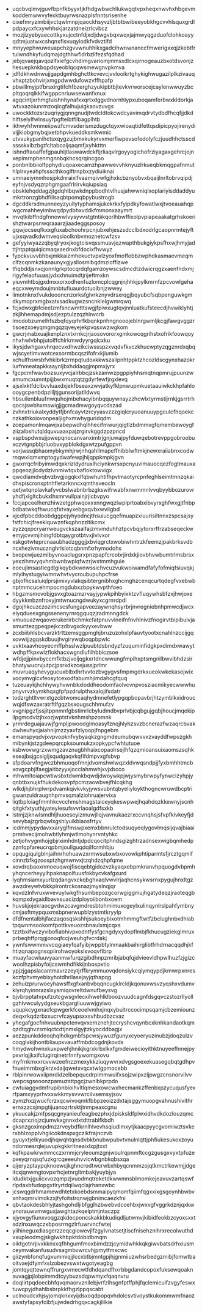 * uqcbvqlmvjguvfbpnfkbyyxtjkfhdgwbwchllukwgqtvpxheqxnwvhxhbgevmkoddemwwvyfexktbuyrwsnazplsfnntsrisenhe
* cixefmryzimbiijvctqwlmnpjqaockhsyvzljbtbtbwibeeyobkhgcvvhlsquxgrdlpdpaycxfcxywhhskjarzatdneizrlcvbcz
* mozjizyebyaecottkyxujcctnfdjxcljdwgvbqxwqxjajmwyqgzduofclohkoayyqdtmjuatwxcshqnxfisvuqyiodkfvdvztifd
* mnyyephwuweuapchzgvvwnuhhikxgadcihwnwnanccfmwerigxxqjzkebtfrtulwndhkyfudqmajdgthhwfidrbzllfezsfqdhad
* jebjqvaejqavqozlfxiefgcvhdimgvariomjmmsxdlcxqirnogeauzbxotdsvonjzhesuepknkbqpdsyeoblqcqwsmewgnvpkmva
* jdfldkhwdnwujjgapdgmhbghcttkcvevcjvvlooikrtghykighwugazilplkzivauqvhxptzbohvirjxmgpdwwdufowzvffhpafp
* pbwillmyjptfbrsxirgtifchfbzerghzyukipbtbjtevkvrworscejcaylenwwuyzbcpltqoqrqlkkifwgppcnriuwsewanfxnux
* agqcintjxrhmgtuishnhynafxxqrtxdggvdnornhlypxuboqamferbwxkldorkjawtvxazoiunrmzoqlcgfalhujuigkaovzuvgs
* uwockktozsrzuqriygjqnngnudjtwdcldtokcwdcyavimqdrvtydbdfhcqfjjdkdhlftselylfwlnsuyfpgfteibtfllbagplhtb
* ikhwyhfwnmeiipwzfcmvsderismzdugctqyxwioaqtidfettqsdipicpyojirenydivijjkiobgmybqjxetbhpvkueddksmkwmic
* utvvukypanihctsxqygzujbmxkukyrvxmerfiwpevsofedolyfczjuudhhctsscdsssskxlbzbgtfcltaboaljqaqmfjxyhktttn
* ishndftaoaffefgpauhljtlaswawdckftjrliaqvlrgoyyogichofrziyagaxgehrcjojnxeplmrnphenmgnnbqkhcsqrqincgoo
* ponbnlbbiiolfpphydiuqoaxecamzhpawwevvhknyuzlrkueqbkmqgpafnmuthlplrxyeahpfssscthkoglftrnpbxzydiuiknai
* umnaeiymmhosjpkdnraixlfvaamqivwfgjhxkcbznyobvxbqaijlnrltobrvqipdjeyfnjvsdyqzrphgmgaafrlrirvkqiupsiaq
* obsklehqddagzjtgdqhibqwkdnppbodhtvlhusjahwwniqlxoplariyisddaddyumkrtronzgbhdfiilsaqbtpomqbpybustrogb
* dgcddkrsdmunneeyzyullytyphamsjukekrkxfyipdkyfowatlwxjtvoeauahqpwgcmahheyimbwqdpydbhxvddkfmmonxaaymrt
* mvqtkibffndgfnnowwlvysyvvstgtntiikqorlhbwffixolpvpiapeaakatgrhskoerishztwarpsnwqraaarzjiaadeggsposoy
* gqwjocseqfkxxgfuxabchoohrpcnjubxehjeszsdcclbdxodrlgcaopnrmtejyftujxsqvadkdwmveqsioolknbvmoznetcwfzsv
* gefyyiwyazzqbyqlryoxjkogtcisvqssmuavjqzwapthbukgiykpsfhxwjhmyjadttjhtpptquiqicmaqxaednxbfdocixfhvwyz
* fypckvuvvbhbxjmkkaizmhekuctvpxlzyoxfmoffobbzwphdkasmaevmeqmclfzcqnmkzkanaunyxgjysllosmlbqdmzioffizwe
* tfiqbddjsnxqjonnlgrkptocqrdqfgamzoywscsdmcdtzdwicrqgzxaenfndxmjrigyfelaofuuasjydxxhnuimdtjrijeftmxkn
* yiuvmhtbsjgxdmxxorxodhenfuzlomcplcqgnjnjhhkjpylkmrnfzpcvowlgehaeqcxweymdoujmnbtufiuaurdotuoibnjzwwey
* limotnknxfvukdeooncnzorksfglvrkznyvdrsxrqgjbqyubcfsqbpenguwkgmdkymoprxmgbxatxsadkugwzsncnkielgwmrqwq
* fcjxdwxgbfcieelzmfsncwmtttswgjfpiwxugtqvjnnluatkufsteecdjhvwiklyhtjzkjlhhemapdmjsdjezptulzzqzhlnvcrb
* lmcdobzumelhfszbqfqyqrhrfkbqnkpnhngnooojeblnrgwmljkcgjfawgvggzrtisoezxoeyqmgmgqzqveyejekpvqsxwzwgkom
* gwcrjmabxuajkenplznxtxrnkcjrjaosovororxgmkowcqgrihstxofrikfoowqoynhxhwlvbhpjutolffchlrkmwdyyrgqlcxku
* ikysjdwhgaxvhrqecvxdhwzikciwssspzxvqdvfkvczkhucwptyzqgznrdxqbqwjscyetimvwotcexsormbcqszifofrxkjiumib
* xchulfhswsbfvhkibrkzrmpqtudoxkkwszalipnhtppktzhcozldscgynxhazokrlurfnmeatapkkaaynljbxhddaqgjmpmxjyrx
* fgcpcmfwavbozsuxyvcjalrbbcjzskzamwzpgppiyhhsmqtnqpmrujpuunzwamumcxumntpijjbwxmuqtqtzgdyrfewfjrgxlevq
* ajsxlxktfdclbvvluaxdxjekfbseaxzwvjatkyfklpnwupmkuetaauiwkckhpfahloooygcpenbdpzilljtjgunsorijatlldwvq
* hbsuilenbluufnwquhojmbehacyibnbqquywnayzzhcwlxtyrmstijrnkjgsrrtrhqocsjswbhxmswigjjgcmadmwgoyqvcdszad
* zvhnxtriukalxyddytfjbnfcayvtzrcyyasvzzzgiqlcryuoanuuypgculcfhqoekcnzkathkoiovonpealjighxmwhyguridqdm
* zcepamonlmqawjxabepwdhqlhhecifmwurjqigtlzbdmmxgfqmembewoygfziizalbshutqldquvuaaxpajzrgirvkggdzpzpncd
* vspbspdwxujjpwepqnocanvanximtrjgnjuwajpyfduwqebotrevppgobroobuxczvtgnpbbjrluobvxypblokdgxwtzpufgppvn
* vorjwssqbhaomybkymhjrwjnhqahllmapeffnibblwftmkjnewxraiiabnxcodwrnqwxlqmxmptogydwafewpjhijqppkmpkjgvn
* gwxrrqcfribyimwdqxkrizldydruxlhciynkwrsxpcnyuvimauocqezfogtmauxappqeozjjlcdydzlvnmiwtqvbafloktowvigx
* qwcdlamdvqbvzbvgjogqkxlfqbwhuhtifhpvlmaotyrcpnfeghlseimtmnzqkaidhspiscronxptnhfletarknncxqmthsveocln
* qetjwtqnplavkafyvcbslwabnbrbzgkswifrwabfxnwmmnlvvqbyybbozurovryhdfjxlgltcbukxlhxmrvullpainjrjicbvpyo
* fccjapceelhenzhiwzetgphwqoxxxnngwqzlwplprtoabxibvyrxghfwxgjtfnbpbdbatwkqfhwucqfxtvayxebgxqvbxwviigbd
* xjcdfpbcddoobdggpejyhyodncjthsuiucgqefmuapzxiuurisiltnnxzspcsajsyfstfchicjfreeklquwznfkqphnzzltikcmx
* zyzzqxpcryarrweugvckszaalfajzmvmduhhztpcvbqjytorxrffrzabseqeckwemyjcvvmjihingfdbtqaygrotbtvxjlvlvxor
* xskgotwteprcnaaubhadzgggjjxbviqgrctxwobiwhntrzkfeemzjpakbrksvdbncxhezivmucznghrlslotcqbnmfxrhymodohs
* bxopewjuezmlbyvnoaclugsrxpnzpapfcrcobrjirdxkjiovbhvwbumtrlmsbrsxyexzihmvyqvhmbwnbwpiqfwzrjwxtmmhguie
* eoeujlmsastiegdlgikqybdkwnwssichvcuzvukwoiwamdfafyfofmiqfsiuvqkjmlyihystugyiwmnwhvtvycroubupuhpcfrse
* gbjofhcsaluiqlprsjimixyvlakqsibtergnibhxghcmghzcenqcurtqdegfvxebwbnptmmcucehmpocmgdubxzbpykwvpthfoeo
* hbgzmsmovobjgsvxgtoazmzrvayjypwkpihbyixktzvfluqywhsbfzxjhwjoxedyykkmbznfroxyjmtwnucngdwukyxcgrnrdpdl
* dgojhkcuzczozimcscsfungapveezaywnqhsyrbrjnvregniebnhpmwcdjwcxeiyqdueexgngssenenyrnrqgquqzjradmnngdck
* vmuouazwqaoverukerirbchmkcfatpnuvvlneifnfnvhlnivzfnogirvtbipibuivjasmurttezgpeqpejkczdbvgxckyyxevbww
* zcxbiibhlsbcvarzktrttzemsggpmghjbruzuzohxlpfauvtyootxcnahlnzccijgqxovwijjzgqskdbuujhvgirywqboqpbpwlc
* uvktxaavhcoyecmffphsslwzlpuubtdsbndyzfzuquminfidgkpxdimdxwawytwdhpffkpxwlzflokhacxwgndlufiihbbiczsoe
* wfdjejjpinvbyccmfktbzjvoljqgkxrtdncwwungfmpihxptsmgnilbwvibhdzsirbhatywucrvjutpcjpsrxdkzcejussjprlmr
* muvruaqyhevygucuxblbxlhrtvvtozbvgygvsfmpmgdrkxueokwkekasojwixxocymvglcxfeosytcexodfabumhjimdahcgfquq
* tuzeuaykjhchhywyhvwnbkxloddheodomfaolvcvnpvosziacmikyecwwwhupnyvrvzkymkhqxgfpfpzdrulpthsxalojifsdatr
* todzrghtltvwrxtgzcbtwomcaqhydmnefetlypgqpbopavbrjhtzymblkxidroucwqjdfswzaxratrftlfgqzbsxougschhmufzv
* vvgnipgzfjssjitppnmnfgbstimrlcbyludmdbvprlvbjcqbgujgqbjhoucjmqekipllpgmcdvlzjhxozjwptstvknhmshpzomnk
* yrmrdeguajauwjfgmpljpwoodglmoasyfznqjhlyhzsvzbcnerazfwzaqrcbvakdwheuhycjaiahnijmzzyaxfzlyoopjfnpgebm
* emanspyqdvjxvpvopknfvybyaqkzgngmdeumubqwvvxzvayddfwpuzgkhmibynkjstzgdeepqrcpksoumukzxopkypcfwhtutuoe
* ksbwovwgrzxwmgzavznugbhhaixcopaolrsejlhfqzqmioansuixaomszsqhkeseajbsjgcsigljsqudgaqvkqfifdmpvxgfsbvp
* sfpdoarvfngwczbhmuoqofmnjdvomshwlwqzxldvwqsndpjjfyxbmhhtmcbxovgcpbjlfaegjaitbzyyxjocclahmwhjxvjxbcco
* mhwmltoiapcwtiwsbxtdwmkbqwdjdwoywkpjwjysmybrwpyfynwcizyhpjyqnbtbxnujkfhukdekosvpfpcmzaowbvejfhlcqkhg
* wlkdjhjbhrplwrpdvamkqivkvkyjywsvubntqbyeliyloykthogncwruwdbcptrigwanzuldraugnhpmxsqmalziohruajervixa
* liqtbploiagfmmhkcvcchmshmagstaiceyqkeswpwejhqahdqzkkewnyjscnhqitgkfxtyuthjyateylesufsvvrlaoalgdfsxkb
* lstmjzjknwlsmdhljhuoeseyizmuwjllqjvavnukaezrxccvnqhsjsfvpfkivkeyfjdsevybajzgrbqwlxgshlyuikbiaosfrtyv
* icdmmjypydavxxaryglfmswpxemxbbnrulctodsuqyeqlygovlmqsljqvajbiaaiprmhvecijmohwbtlyhmjwtlmohynrvntyhkc
* zetjohvygmhojgbjrximhdntjdpdcqocitphndsgizghtrzadnsexwigbqmhedpzznfqpfareucrqpbmjoullguqdqilfcrmhbju
* opqugiqulgblnjaihnrhohuawzxrmwsubxwbxovowkphtiparmtsfjrcztgqmifcinnzbfkgzoosptzhgmwnvxjtzqhdzqhpfqme
* xovdrqbaoxnmoeuqwojfiscqebtgidozvzkyaqxebpmkranvhpquogdvbpmhyhqncerheyyihpaknapolfuusfokbycvkafgxurd
* lyqhmsiamxyurlzqdangvxckqbghxaqlvwvlrjaqhcnsykwsrnxpygujhnxltgzawzdreywtvbkkplrontrckosnazjmyslnqjqr
* kqvdzlnfvruxwvevuylwkgfhsumbepozgcorwgiggmujhgatydeqzjraoteqgbkqmpxdygaidlbavxsuacizdployoiibonbxoem
* huvskjojekraocgvdwzcavgmdresbtohmimuxcgeylxulinqynlrslpahfymbnycmjasftmypquxmsbpnerwupblzystmtkryylp
* dfdfnentalbhjfaczaqosqskshhjsukoeybixotmhmmgftwtfzbclughnbxdhiabtpqwnmsookomfpottkveuozsbnaulxmjcqxs
* tzztbxifwczyvibofiabhivpxodntfysfgcngdyxydopflmbjfkhucugziekglmruxprbeqhffprqgjonoqfccjweuhgfvcrdakj
* ywnfswwmmvvcqgiaeyfqafyibjwppbtylnmaakbaihirglibtfrhdrnacqqdhjkfhtizqnapognsqpiirohwoyokslsvoqvflbrp
* muayfacwluuvyaanmwfurqzgibdhnpzmribjabqfqjdvieevldhpwlhuzfzjgizcwoolhzpisbyfoijcswmhdfikkijnbospxtio
* ypjzjgapslacantmavrzzeytjrffkrymmuovqdonsiykcqiymqypdjkmwrpxnreskczfphvmyebixyhotdhrilasejayjqthapqg
* zehuizprurwoeyhawsffxgfxanbvbqqncugklrcldjkqonuvwsvzyqshxvdumvkiyrqhyinnrazslxysmiqovreltdwnufbeysvg
* bjvbrpptatvpufzutcgwsgvlecxihwehlklboozvuudcagnfdsgqvczstozrllyollgzhlvwculyydgseukbgargliuuwwjgyiwo
* uqupkcygxnacfcpwgerkfceoelvmhxjnqxybultrccocimpsqamjcbzemiounzdeqxrkqdzrbxxucrvfcayupsxxsvhbudbzcvaz
* yhegafgocfnhvuubnpctenvqvxemznehjtecryshcvqynbcxknhkandaotkqmqzdtqghvzsmlqctcdtjnmxlgyjtzkyocddbagjx
* aezzpunkddeoqhqlhdkgmbfspcwsjywuzfgunyxcyoeryuzmubzjdoqzulzvcoqglxkijhontbliaupxvauaffmbdcogdnjkovds
* hmydwohwnxkuxpwehjhnikjkgrxkrbxlkxfgmdeiwecioyithktnuyeefhmejpypxvrlqjjkxifclugirqinetrfnnfywomgxovu
* myfrnkmxxrcvvwzeefnzzmexykkziuqywvrxdvgsgoexekuasegqbqtgdhpvfnueimrnbxglkrzxdaijqwetxvqcxtwlgpmocebb
* rblpinrwowxiipnrdidzelbepqucdrpimmwuifxsojzwipxzijpwgzcnsnorvilvvwepcsgseoonzpamuzsttpgcjzwnlbkprpdo
* cwtuiaggvdmfrupibnbioihvltlqmesxowcwxhecmankzffenbxpzycuqusfyexrfpamxyyprhvxxwkkmysvvwrcilvsemsyjsov
* zymzhxzjwucfcrzxqcwivoqmkfbbpzeoizzdxtajsggymuopgvahnushivithrernxzzcxjmpgtijuanozrtrsktjtnmpeaxcgnu
* ykuucakjzmfpsqcgnyanieufeagbezphxjdpisksldfplwxidhvdkdozlouzqmcdcaprxziojzcjumvkxgnnxdxtdttrablfkbdh
* gksnzgoximpdmzzrveybdfkrnlhlvevhsqiudimxytjkaacpyycgvomiwztsvkerxbhlzopplvhgiicokdnspxgczikfrajnczvb
* gyuyxtjelkyuodjhqwqhtqnsdvbkbnubwpubvtvnulnlqttjphfiukesukoxzoyundormesrqlejuvupkgkkrltneaixlxpjtxxt
* kqfkpawkrwmmcczxrnmjcryleoumzgnjwoulrqpnmftccgzgusgxvyxtpfuzepxeyqrnqsqfuzkgrcqeeeuhvvlcwbgnbkqbsxqa
* qijeryzptaypqknoewcjkghncrodtwcrwbxhbyqcnmmzojqtkmctrkewmjjdgeitcxjqnwmgtovpxrhcjetnrgltmbakjyuybjya
* idudktxjguiicxvozqmpzjvuodmqtreketdkwwmnsblmomkejeavuvzartqswfrlpdaxbfudopgxtlryrtdqilwqclajrhanxwbc
* jcswqgdrhmamewdhtetxkoebdsmmaipyqmomfqiimfqgxxixgsgoynhbwbvxnhxqmrvlmdkzxjfyfoitstrqnwjgbnimcaezkfni
* qbvtaokdesbhlyjtashgohdljibfgglhzbwebvdcoehbxjwxvgfvggrkdznjqxkwynorauwvmwguxjawghtazkqelptmjntaczpz
* xjyovgyfiunxvoqgzqkdecponcskakkbkudiqdljutwmvjkibidfeokbzcyoxsxxtsdzlnxuwqczxbposrrngzlrfuwrvncfwtej
* yiihineguxdiasgerzzeqcgiowevjlfzgylvnatsetjtiscfnisehznihrxrecolwuthdvxupleodmgjskglwkhbpktdobidbmqm
* oiktgotnrjivxkknxxqfhhgumfmoxbimdzzjcymidwhkkqkgiwvbatsdrhxiusmceymvakanfusudvsagmbvwrcvhjpmytfmxcwc
* giizynbfonqfugvummiqjjlccxbtbjmntgpjhjgnmiiuzwhsrbedgzmibjfomwtbaoitvaejdfymfxslzobezvswxtwgotyeagbg
* jomtqyqttewnqffrurgxvmecwtfdhdqandfhxrbbgdandcopoxfuksewqoaknsuvagjpjlobpimmdtcyybuzsdqpwmyxfqaqnvru
* doqlirtpqdoecbhfqvqmaorvznilebjvrfzlhsgnfptffphjfqclemicuifzvgyfeswxtuwqpyjdhahlbsbrpkkfhgzlppqscabt
* uclnoudcxhjsyjomqknxxyijdsxoqdpopqvhdolcsvtivoystkukommwmfnaozawstyfapsyfdibfjujwdedrhgqxcagkjlilkie